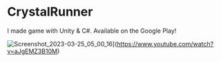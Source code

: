 # CrystalRunner
I made game with Unity &amp; C#. Available on the Google Play!


![Screenshot_2023-03-25_05_00_16](https://user-images.githubusercontent.com/91792539/227680183-b915bb59-e3b3-44b2-92dc-19b65f0e70ca.png)](https://www.youtube.com/watch?v=aJgEMZ3B10M)
